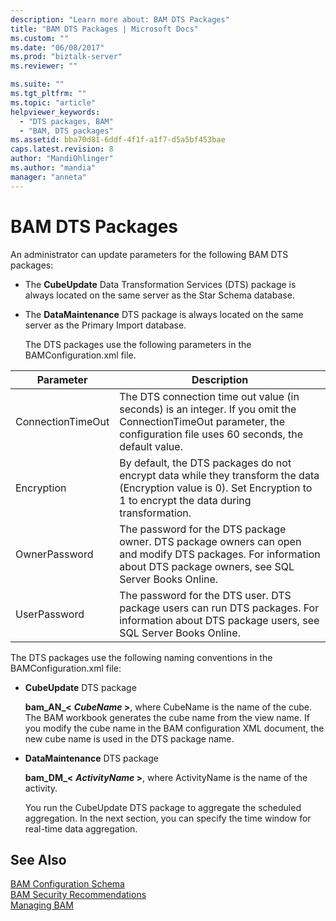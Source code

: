 ```yaml
---
description: "Learn more about: BAM DTS Packages"
title: "BAM DTS Packages | Microsoft Docs"
ms.custom: ""
ms.date: "06/08/2017"
ms.prod: "biztalk-server"
ms.reviewer: ""

ms.suite: ""
ms.tgt_pltfrm: ""
ms.topic: "article"
helpviewer_keywords: 
  - "DTS packages, BAM"
  - "BAM, DTS packages"
ms.assetid: bba70d81-6ddf-4f1f-a1f7-d5a5bf453bae
caps.latest.revision: 8
author: "MandiOhlinger"
ms.author: "mandia"
manager: "anneta"
---
```

# BAM DTS Packages
An administrator can update parameters for the following BAM DTS packages:  
  
- The **CubeUpdate** Data Transformation Services (DTS) package is always located on the same server as the Star Schema database.  
  
- The **DataMaintenance** DTS package is always located on the same server as the Primary Import database.  
  
  The DTS packages use the following parameters in the BAMConfiguration.xml file.  
  
|Parameter|Description|  
|---------------|-----------------|  
|ConnectionTimeOut|The DTS connection time out value (in seconds) is an integer. If you omit the ConnectionTimeOut parameter, the configuration file uses 60 seconds, the default value.|  
|Encryption|By default, the DTS packages do not encrypt data while they transform the data (Encryption value is 0). Set Encryption to 1 to encrypt the data during transformation.|  
|OwnerPassword|The password for the DTS package owner. DTS package owners can open and modify DTS packages. For information about DTS package owners, see SQL Server Books Online.|  
|UserPassword|The password for the DTS user. DTS package users can run DTS packages. For information about DTS package users, see SQL Server Books Online.|  
  
 The DTS packages use the following naming conventions in the BAMConfiguration.xml file:  
  
- **CubeUpdate** DTS package  
  
   **bam_AN_\<**
   ***CubeName* \>**, where CubeName is the name of the cube. The BAM workbook generates the cube name from the view name. If you modify the cube name in the BAM configuration XML document, the new cube name is used in the DTS package name.  
  
- **DataMaintenance** DTS package  
  
   **bam_DM_\<**
   ***ActivityName* \>**, where ActivityName is the name of the activity.  
  
  You run the CubeUpdate DTS package to aggregate the scheduled aggregation. In the next section, you can specify the time window for real-time data aggregation.  
  
## See Also  
 [BAM Configuration Schema](../core/bam-configuration-schema.md)   
 [BAM Security Recommendations](../core/bam-security-recommendations.md)   
 [Managing BAM](../core/managing-bam.md)
